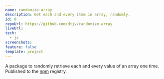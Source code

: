 ```yaml
---
name: randomize-array
description: Get each and every item in array, randomly.
id: 0
repoUrl: https://github.com/dtjv/randomize-array
liveUrl:
tech:
  - js
screenshots:
feature: false
template: project
---
```


<!-- intro -->

A package to randomly retrieve each and every value of an array one time.
Published to the [npm](https://www.npmjs.com/package/@dtjv/randomize-array)
registry.

<!-- intro -->
